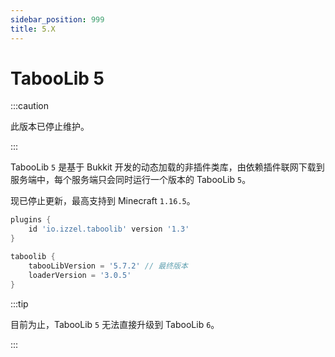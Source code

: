 ```yaml
---
sidebar_position: 999
title: 5.X
---
```


# TabooLib 5

:::caution

此版本已停止维护。

:::

TabooLib `5` 是基于 Bukkit 开发的动态加载的非插件类库，由依赖插件联网下载到服务端中，每个服务端只会同时运行一个版本的 TabooLib `5`。

现已停止更新，最高支持到 Minecraft `1.16.5`。

```groovy title="build.gradle"
plugins {
    id 'io.izzel.taboolib' version '1.3'
}

taboolib {
    tabooLibVersion = '5.7.2' // 最终版本
    loaderVersion = '3.0.5'
}
```

:::tip

目前为止，TabooLib `5` 无法直接升级到 TabooLib `6`。

:::